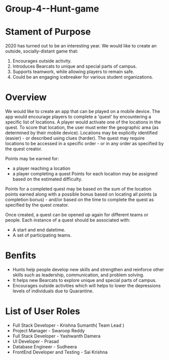 # Group-4--Hunt-game
# Stament of Purpose
2020 has turned out to be an interesting year. We would like to create an outside, socially-distant game that:

1. Encourages outside activity.
2. Introduces Bearcats to unique and special parts of campus.
3. Supports teamwork, while allowing players to remain safe.
4. Could be an engaging icebreaker for various student organizations.
# Overview
We would like to create an app that can be played on a mobile device. The app would encourage players to complete a 'quest' by encountering a specific list of locations. A player would activate one of the locations in the quest. To score that location, the user must enter the geographic area (as determined by their mobile device). Locations may be explicitly identified (easier) - or described using clues (harder). The quest may require locations to be accessed in a specific order - or in any order as specified by the quest creator.

Points may be earned for:

* a player reaching a location
* a player completing a quest
Points for each location may be assigned based on the estimated difficulty.

Points for a completed quest may be based on the sum of the location points earned along with a possible bonus based on locating all points (a completion bonus) - and/or based on the time to complete the quest as specified by the quest creator.

Once created, a quest can be opened up again for different teams or people. Each instance of a quest should be associated with:

* A start and end datetime.
* A set of participating teams.

# Benfits
* Hunts help people develop new skills and strengthen and reinforce other skills such as leadership, communication, and problem solving.
* It helps new Bearcats to explore unique and special parts of campus.
* Encourages outside activities which will helps to lower the depressions levels of individuals due to Quarantine.

# List of User Roles
* Full Stack Developer - Krishna Sumanth( Team Lead )
* Project Manager - Swaroop Reddy
* Full Stack Developer - Yashwanth Damera
* UI Developer - Prasad 
* Database Engineer - Sudheera
* FrontEnd Developer and Testing - Sai Krishna

